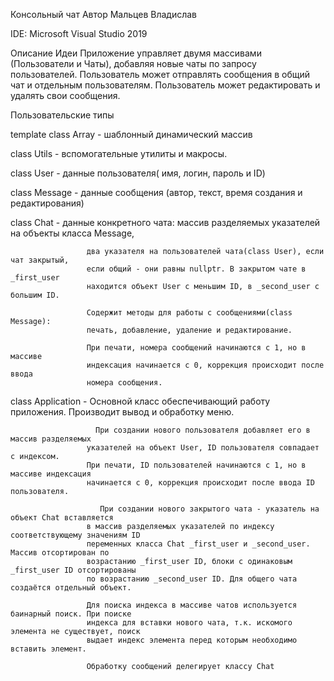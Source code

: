 Консольный чат
Автор Мальцев Владислав

IDE: Microsoft Visual Studio 2019

Описание Идеи
					Приложение управляет двумя массивами (Пользователи и Чаты),
					добавляя новые чаты по запросу пользователей. Пользователь
					может отправлять сообщения в общий чат и отдельным пользователям.
					Пользователь может редактировать и удалять свои сообщения.

Пользовательские типы

template <typename T>
class Array     -    шаблонный динамический массив

class Utils     -    вспомогательные утилиты и макросы.

class User      -    данные пользователя( имя, логин, пароль и ID)

class Message   -    данные сообщения (автор, текст, время создания и редактирования)

class Chat      -    данные конкретного чата: 
             	     массив разделяемых указателей на объекты класса Message,
		     	   
               	     два указателя на пользователей чата(class User), если чат закрытый,
				     если общий - они равны nullptr. В закрытом чате в _first_user 
				     находится объект User с меньшим ID, в _second_user с большим ID.
			   
	         	     Содержит методы для работы с сообщениями(class Message):
			         печать, добавление, удаление и редактирование.
				 
				     При печати, номера сообщений начинаются с 1, но в массиве 
				     индексация начинается с 0, коррекция происходит после ввода
				     номера сообщения.

class Application -  Основной класс обеспечивающий работу приложения.
					 Производит вывод и обработку меню.
					
					   При создании нового пользователя добавляет его в массив разделяемых
					 указателей на объект User, ID пользователя совпадает с индексом.
                     При печати, ID пользователей начинаются с 1, но в массиве индексация
					 начинается с 0, коррекция происходит после ввода ID пользователя.
					
					    При	создании нового закрытого чата - указатель на объект Chat вставляется
					 в массив разделяемых указателей по индексу соответствующему значениям ID
					 переменных класса Chat _first_user и _second_user. Массив отсортирован по
					 возрастанию _first_user ID, блоки с одинаковым _first_user ID отсортированы
					 по возрастанию _second_user ID. Для общего чата создаётся отдельный объект.
					 
					 Для поиска индекса в массиве чатов используется баинарный поиск. При поиске
					 индекса для вставки нового чата, т.к. искомого элемента не существует, поиск
					 выдает индекс элемента перед которым необходимо вставить элемент.
					 
					 Обработку сообщений делегирует классу Chat 





